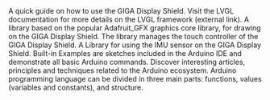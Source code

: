 <EssentialsColumn title="Important Links">
    <EssentialElement title="Getting Started" type="getting-started" link="/tutorials/giga-display-shield/getting-started">
        A quick guide on how to use the GIGA Display Shield.
    </EssentialElement>
   
<EssentialElement title="LVGL Documentation" type="library" link="https://docs.lvgl.io/master/">
    Visit the LVGL documentation for more details on the LVGL framework (external link).
</EssentialElement>

</EssentialsColumn>

<EssentialsColumn title="Suggested Libraries">

<EssentialElement link="https://github.com/arduino-libraries/Arduino_GigaDisplay_GFX/" title="Arduino_GigaDisplay_GFX" type="library">
    A library based on the popular Adafruit_GFX graphics core library, for drawing on the GIGA Display Shield.
</EssentialElement>

<EssentialElement link="https://github.com/arduino-libraries/Arduino_GigaDisplayTouch/" title="Arduino_GigaDisplayTouch" type="library">
    The library manages the touch controller of the GIGA Display Shield.
</EssentialElement>

<EssentialElement link="https://reference.arduino.cc/reference/en/libraries/arduino_bmi270_bmm150/" title="Arduino_BMI270_BMM150.h" type="library">
    A Library for using the IMU sensor on the GIGA Display Shield.
</EssentialElement>



</EssentialsColumn>

<EssentialsColumn title="Arduino Basics">
    <EssentialElement link="https://www.arduino.cc/en/Tutorial/BuiltInExamples" title="Built-in Examples" type="resource">
        Built-in Examples are sketches included in the Arduino IDE and demonstrate all basic Arduino commands. 
    </EssentialElement>
    <EssentialElement link="/learn" title="Learn" type="resource">
        Discover interesting articles, principles and techniques related to the Arduino ecosystem.
    </EssentialElement>
    <EssentialElement link="https://www.arduino.cc/reference/en/" title="Language Reference" type="resource">
        Arduino programming language can be divided in three main parts: functions, values (variables and constants), and structure.
    </EssentialElement>
</EssentialsColumn>